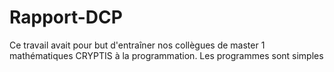 # Rapport-DCP

Ce travail avait pour but d'entraîner nos collègues de master 1 mathématiques CRYPTIS à la programmation. Les programmes sont simples 
